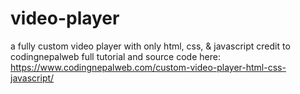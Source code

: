 # video-player
a fully custom video player with only html, css, & javascript
credit to codingnepalweb
full tutorial and source code here: https://www.codingnepalweb.com/custom-video-player-html-css-javascript/
